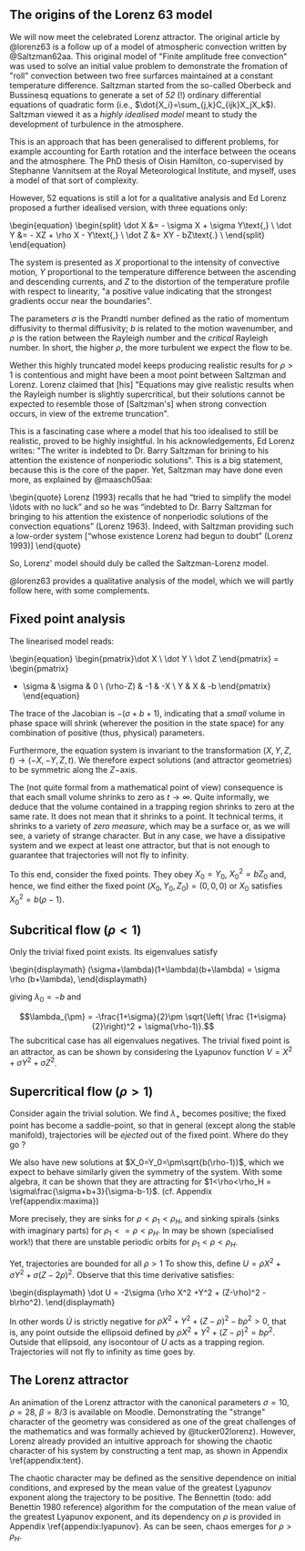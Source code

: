 ## The origins of the Lorenz 63 model

We will now meet the celebrated Lorenz attractor. The original article by @lorenz63 is a follow up of a model of atmospheric convection written by @Saltzman62aa. This original model of "Finite amplitude free convection" was used to solve an initial value problem to demonstrate the fromation of "roll" convection between two free surfarces maintained at a constant temperature difference. Saltzman started from the so-called Oberbeck and Bussinesq equations to generate a set of _52_ (!) ordinary differential equations of quadratic form (i.e., $\dot{X_i}=\sum_{j,k}C_{ijk}X_jX_k$). Saltzman viewed it as a _highly idealised model_ meant to study the development of turbulence in the atmosphere. 

This is an approach that has been generalised to different problems, for example accounting for Earth rotation and the interface between the oceans and the atmosphere. The PhD thesis of Oisin Hamilton, co-supervised by Stephanne Vannitsem at the Royal Meteorological Institute, and myself, uses a model of that sort of complexity. 

However, 52 equations is still a lot for a qualitative analysis and Ed Lorenz proposed a further idealised version, with three equations only:

\begin{equation}
\begin{split}
  \dot X &= - \sigma X + \sigma Y\text{,} \\
  \dot Y &= - XZ +   \rho X - Y\text{,} \\
  \dot Z &=  XY  - bZ\text{.} \\
\end{split}
\end{equation}

The system is presented as $X$ proportional to the intensity of convective motion, $Y$ proportional to the temperature difference between the ascending and descending currents, and $Z$ to the distortion of the temperature profile with respect to linearity, "a positive value indicating that the strongest gradients occur near the boundaries". 

The parameters $\sigma$ is the Prandtl number defined as the ratio of momentum diffusivity to thermal diffusivity; $b$ is related to the motion wavenumber, and $\rho$ is the ration between the Rayleigh number and the _critical_ Rayleigh number. In short, the higher $\rho$, the more turbulent we expect the flow to be. 

Wether this highly truncated model keeps producing realistic results for $\rho>1$ is contentious and might have been a moot point between Saltzman and Lorenz. Lorenz claimed that [his] "Equations may give realistic results when the Rayleigh number is slightly supercritical, but their solutions cannot be expected to resemble those of [Saltzman's] when strong convection occurs, in view of the extreme truncation". 

This is a fascinating case where a model that his too idealised to still be realistic, proved to be highly insightful. In his acknowledgements, Ed Lorenz writes: "The writer is indebted to Dr. Barry Saltzman for brining to his attention the existence of nonperiodic solutions". This is a big statement, because this is the core of the paper. Yet, Saltzman may have done even more, as explained by @maasch05aa: 

\begin{quote}
Lorenz (1993) recalls that he had “tried to simplify the model \ldots with no luck” and so he was “indebted to Dr. Barry Saltzman for bringing to his attention the existence of nonperiodic solutions of the convection equations” (Lorenz 1963). Indeed, with Saltzman providing such a low-order system [“whose existence Lorenz had begun to doubt” (Lorenz 1993)]
\end{quote}

So, Lorenz' model should duly be called the Saltzman-Lorenz model. 

@lorenz63 provides a qualitative analysis of the model, which we will partly follow here, with some complements. 

## Fixed point analysis

The linearised model reads:

\begin{equation}
\begin{pmatrix}\dot X \\ \dot Y \\ \dot Z \end{pmatrix} =
\begin{pmatrix}
 - \sigma & \sigma & 0 \\
 (\rho-Z) & -1 & -X \\ 
Y & X & -b \end{pmatrix} 
\end{equation}

The trace of the Jacobian is $-(\sigma + b + 1)$, indicating that a _small_ volume in phase space will shrink (wherever the position in the state space) for any combination of positive (thus, physical) parameters. 


Furthermore, the equation system is invariant to the transformation $(X,Y,Z,t) \rightarrow (-X,-Y,Z,t)$. We therefore expect solutions (and attractor geometries) to be symmetric along the $Z-$axis. 

The (not quite formal from a mathematical point of view) consequence is that each small volume shrinks to zero as $t\rightarrow \infty$. Quite informally, we deduce that the volume contained in a trapping region shrinks to zero at the same rate. It does not mean that it shrinks to a point. It technical terms, it shrinks to a variety of _zero measure_, which may be a surface or, as we will see, a variety of strange character. But in any case, we have a dissipative system and we expect at least one attractor, but that is not enough to guarantee that trajectories will not fly to infinity. 

To this end, consider the fixed points. They obey $X_0=Y_0$, $X_0^2=bZ_0$ and, hence, we find either the fixed point $(X_0,Y_0,Z_0)=(0,0,0)$ or $X_0$ satisfies $X_0^2 = b(\rho-1$). 

## Subcritical flow ($\rho<1$)

Only the trivial fixed point exists. Its eigenvalues satisfy 

\begin{displaymath}
(\sigma+\lambda)(1+\lambda)(b+\lambda) = \sigma \rho (b+\lambda), 
\end{displaymath}

giving $\lambda_0=-b$ and 

$$\lambda_{\pm} = -\frac{1+\sigma}{2}\pm \sqrt{\left( \frac {1+\sigma}{2}\right)^2 + \sigma(\rho-1)}.$$ 
The subcritical case has all eigenvalues negatives. The trivial fixed point is an attractor, as can be shown by considering the Lyapunov function $V=X^2+\sigma Y^2 + \sigma Z^2$. 


## Supercritical flow ($\rho>1$)

Consider again the trivial solution. We find $\lambda_+$ becomes positive; the fixed point has become a saddle-point, so that in general (except along the stable manifold), trajectories will be _ejected_ out of the fixed point. Where do they go ? 

We also have new solutions at $X_0=Y_0=\pm\sqrt{b(\rho-1)}$, which we expect to behave similarly given the symmetry of the system. With some algebra, it can be shown that they are attracting for $1<\rho<\rho_H = \sigma\frac{\sigma+b+3}{\sigma-b-1}$. (cf. Appendix \ref{appendix:maxima})

More precisely, they are sinks for $\rho<\rho_1<\rho_H$, and sinking spirals (sinks with imaginary parts)  for $\rho_1<=\rho<\rho_H$. In may be shown (specialised work!) that there are unstable periodic orbits for $\rho_1<\rho<\rho_H$. 

Yet, trajectories are bounded for all $\rho>1$ To show this, 
define $U=\rho X^2 + \sigma Y^2 + \sigma (Z-2\rho)^2$. Observe that this time derivative satisfies: 

\begin{displaymath}
\dot U = -2\sigma (\rho X^2 +Y^2 + (Z-\rho)^2 - b\rho^2).
\end{displaymath}

In other words $\dot U$ is strictly negative for $\rho X^2 +Y^2 + (Z-\rho)^2 - b\rho^2 > 0$, that is, any point outside the ellipsoid defined by $\rho X^2 +Y^2 + (Z-\rho)^2 = b\rho^2$. Outside that ellipsoid, any isocontour of $U$ acts as a trapping region. Trajectories will not fly to infinity as time goes by. 

## The Lorenz attractor 

An animation of the Lorenz attractor with the canonical parameters $\sigma=10$, $\rho=28$, $\beta=8/3$ is available on Moodle. Demonstrating the "strange" character of the geometry was considered as one of the great challenges of the mathematics and was formally achieved by  @tucker02lorenz). However, Lorenz already provided an intuitive approach for showing the chaotic character of his system by constructing a tent map, as shown in Appendix \ref{appendix:tent}. 

The chaotic character may be defined as the sensitive dependence on initial conditions, and expresed by the mean value of the greatest Lyapunov exponent along the trajectory to be positive. The Bennettin (todo: add Benettin 1980 reference) algorithm for the computation of the mean value of the greatest Lyapunov exponent, and its dependency on $\rho$ is provided in Appendix \ref{appendix:lyapunov}. As can be seen, chaos emerges for $\rho > \rho_H$. 


<!--The next figure provides a view on the attractor, and shows the sensitive dependence. However, to further develop our intuition about how chaos emerges, we need idealised models, and this will be the object of studying dynamical systems as iterations. -->

<!--\input{Figures/lorenz.eepic}-->

